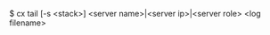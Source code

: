 <!-- layout:code post: tail_usage -->


$ cx tail [-s &lt;stack&gt;] &lt;server name&gt;|&lt;server ip&gt;|&lt;server role&gt; &lt;log filename&gt;
